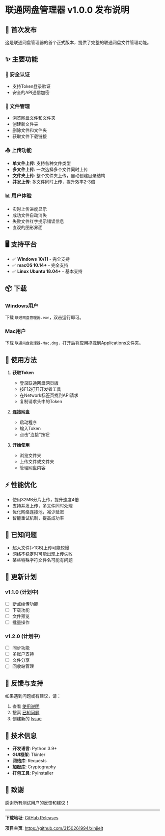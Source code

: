 # 联通网盘管理器 v1.0.0 发布说明

## 🎉 首次发布

这是联通网盘管理器的首个正式版本，提供了完整的联通网盘文件管理功能。

## ✨ 主要功能

### 🔐 安全认证
- 支持Token登录验证
- 安全的API通信加密

### 📁 文件管理
- 浏览网盘文件和文件夹
- 创建新文件夹
- 删除文件和文件夹
- 获取文件下载链接

### 📤 上传功能
- **单文件上传**: 支持各种文件类型
- **多文件上传**: 一次选择多个文件同时上传
- **文件夹上传**: 整个文件夹上传，自动创建目录结构
- **并发上传**: 多文件同时上传，提升效率2-3倍

### 📊 用户体验
- 实时上传进度显示
- 成功文件自动消失
- 失败文件红字提示错误信息
- 直观的图形界面

## 🖥️ 支持平台

- ✅ **Windows 10/11** - 完全支持
- ✅ **macOS 10.14+** - 完全支持
- ✅ **Linux Ubuntu 18.04+** - 基本支持

## 📦 下载

### Windows用户
下载 `联通网盘管理器.exe`，双击运行即可。

### Mac用户
下载 `联通网盘管理器-Mac.dmg`，打开后将应用拖拽到Applications文件夹。

## 🚀 使用方法

1. **获取Token**
   - 登录联通网盘网页版
   - 按F12打开开发者工具
   - 在Network标签页找到API请求
   - 复制请求头中的Token

2. **连接网盘**
   - 启动程序
   - 输入Token
   - 点击"连接"按钮

3. **开始使用**
   - 浏览文件夹
   - 上传文件或文件夹
   - 管理网盘内容

## ⚡ 性能优化

- 使用32MB分片上传，提升速度4倍
- 支持并发上传，多文件同时处理
- 优化网络连接池，减少延迟
- 智能重试机制，提高成功率

## 🐛 已知问题

- 超大文件(>1GB)上传可能较慢
- 网络不稳定时可能出现上传失败
- 某些特殊字符文件名可能有问题

## 🔄 更新计划

### v1.1.0 (计划中)
- [ ] 断点续传功能
- [ ] 下载功能
- [ ] 文件预览
- [ ] 批量操作

### v1.2.0 (计划中)
- [ ] 同步功能
- [ ] 多账户支持
- [ ] 文件分享
- [ ] 回收站管理

## 🤝 反馈与支持

如果遇到问题或有建议，请：

1. 查看 [使用说明](README.md)
2. 搜索 [已知问题](../../issues)
3. 创建新的 [Issue](../../issues/new)

## 📄 技术信息

- **开发语言**: Python 3.9+
- **GUI框架**: Tkinter
- **网络库**: Requests
- **加密库**: Cryptography
- **打包工具**: PyInstaller

## 🙏 致谢

感谢所有测试用户的反馈和建议！

---

**下载地址**: [GitHub Releases](../../releases/latest)

**项目主页**: https://github.com/3150261994/xinjielt
